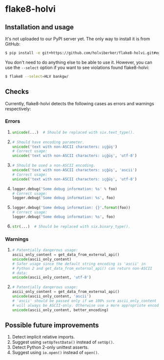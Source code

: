 # flake8-holvi

## Installation and usage

It's not uploaded to our PyPI server yet. The only way to install it is from GitHub:

```bash
$ pip install -e git+https://github.com/holviberker/flake8-holvi.git#egg=flake8-holvi
```

You don't need to do anything else to be able to use it. However, you can use the
`--select` option if you want to see violations found flake8-holvi:

```bash
$ flake8 --select=HLV bankgw/
```

## Checks

Currently, flake8-holvi detects the following cases as errors and warnings
respectively:

### Errors

1. ```py
   unicode(...)  # Should be replaced with six.text_type().
   ```

2. ```py
   # Should have encoding parameter.
   unicode('text with non-ASCII characters: ıçğüş')
   # Correct usage:
   unicode('text with non-ASCII characters: ıçğüş', 'utf-8')
   ```

3. ```py
   # Should be used a non-ASCII encoding.
   unicode('text with non-ASCII characters: ıçğüş', 'ascii')
   # Correct usage:
   unicode('text with non-ASCII characters: ıçğüş', 'utf-8')
   ```

4. ```py
   logger.debug('Some debug information: %s' % foo)
   # Correct usage:
   logger.debug('Some debug information: %s', foo)
   ```

5. ```py
   logger.debug('Some debug information: {}'.format(foo))
   # Correct usage:
   logger.debug('Some debug information: %s', foo)
   ```

6. ```py
   str(...)  # Should be replaced with six.binary_type().
   ```

### Warnings

1. ```py
   # Patentially dangerous usage:
   ascii_only_content = get_data_from_external_api()
   unicode(ascii_only_content)
   # Safer usage since the default string encoding is 'ascii' in
   # Python 2 and get_data_from_external_api() can return non-ASCII
   # data:
   unicode(ascii_only_content, 'utf-8')
   ```

2. ```py
   # Patentially dangerous usage:
   ascii_only_content = get_data_from_external_api()
   unicode(ascii_only_content, 'ascii')
   # 'ascii' should be passed only if we 100% sure ascii_only_content
   # will always be ASCII-only. Otherwise use a more appropriote encoding:
   unicode(ascii_only_content, better_encoding)
   ```

## Possible future improvements

1. Detect implicit relative imports.
2. Suggest using `setUpTestData()` instead of `setUp()`.
3. Detect Python 2-only unittest asserts.
4. Suggest using `io.open()` instead of `open()`.
